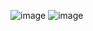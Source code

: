 ![image](https://github.com/0niel/abitura-ai-bot/assets/51058739/0b2537d3-c422-4f78-a6c4-e9024a2c9525)
![image](https://github.com/0niel/abitura-ai-bot/assets/51058739/725007af-3a9c-474d-964d-adfac5e85a3b)
